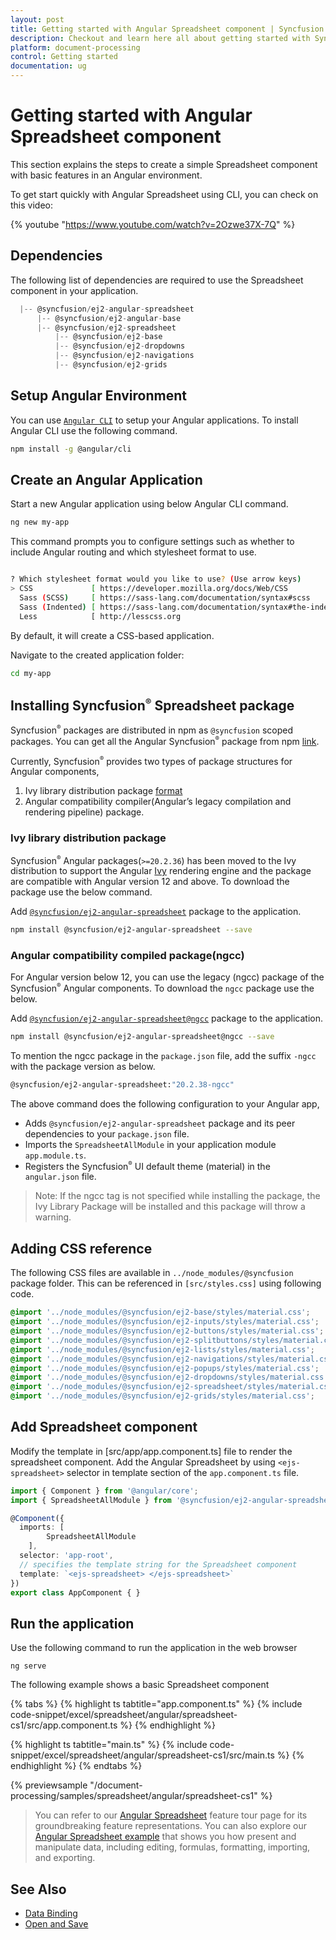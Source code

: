 ```yaml
---
layout: post
title: Getting started with Angular Spreadsheet component | Syncfusion
description: Checkout and learn here all about getting started with Syncfusion Essential Angular Spreadsheet component, it's elements, and more details.
platform: document-processing
control: Getting started 
documentation: ug
---
```


# Getting started with Angular Spreadsheet component

This section explains the steps to create a simple Spreadsheet component with basic features in an Angular environment.

To get start quickly with Angular Spreadsheet using CLI, you can check on this video:

{% youtube "https://www.youtube.com/watch?v=2Ozwe37X-7Q" %}

## Dependencies

The following list of dependencies are required to use the Spreadsheet component in your application.

```js
  |-- @syncfusion/ej2-angular-spreadsheet
      |-- @syncfusion/ej2-angular-base
      |-- @syncfusion/ej2-spreadsheet
          |-- @syncfusion/ej2-base
          |-- @syncfusion/ej2-dropdowns
          |-- @syncfusion/ej2-navigations
          |-- @syncfusion/ej2-grids
```

## Setup Angular Environment

You can use [`Angular CLI`](https://github.com/angular/angular-cli) to setup your Angular applications. To install Angular CLI use the following command.

```bash
npm install -g @angular/cli
```

## Create an Angular Application

Start a new Angular application using below Angular CLI command.

```bash
ng new my-app
```

This command prompts you to configure settings such as whether to include Angular routing and which stylesheet format to use.

```bash

? Which stylesheet format would you like to use? (Use arrow keys)
> CSS             [ https://developer.mozilla.org/docs/Web/CSS                     ]
  Sass (SCSS)     [ https://sass-lang.com/documentation/syntax#scss                ]
  Sass (Indented) [ https://sass-lang.com/documentation/syntax#the-indented-syntax ]
  Less            [ http://lesscss.org                                             ]

```

By default, it will create a CSS-based application.

Navigate to the created application folder:

```bash
cd my-app
```

## Installing Syncfusion<sup style="font-size:70%">&reg;</sup> Spreadsheet package

Syncfusion<sup style="font-size:70%">&reg;</sup> packages are distributed in npm as `@syncfusion` scoped packages. You can get all the Angular Syncfusion<sup style="font-size:70%">&reg;</sup> package from npm [link](https://www.npmjs.com/search?q=%40syncfusion%2Fej2-angular-).

Currently, Syncfusion<sup style="font-size:70%">&reg;</sup> provides two types of package structures for Angular components,
1. Ivy library distribution package [format](https://v17.angular.io/guide/angular-package-format#angular-package-format)
2. Angular compatibility compiler(Angular’s legacy compilation and rendering pipeline) package.

### Ivy library distribution package

Syncfusion<sup style="font-size:70%">&reg;</sup> Angular packages(`>=20.2.36`) has been moved to the Ivy distribution to support the Angular [Ivy](https://docs.angular.lat/guide/ivy) rendering engine and the package are compatible with Angular version 12 and above. To download the package use the below command.

Add [`@syncfusion/ej2-angular-spreadsheet`](https://www.npmjs.com/package/@syncfusion/ej2-angular-spreadsheet/v/20.2.38) package to the application.

```bash
npm install @syncfusion/ej2-angular-spreadsheet --save
```

### Angular compatibility compiled package(ngcc)

For Angular version below 12, you can use the legacy (ngcc) package of the Syncfusion<sup style="font-size:70%">&reg;</sup> Angular components. To download the `ngcc` package use the below.

Add [`@syncfusion/ej2-angular-spreadsheet@ngcc`](https://www.npmjs.com/package/@syncfusion/ej2-angular-spreadsheet/v/20.2.38-ngcc) package to the application.

```bash
npm install @syncfusion/ej2-angular-spreadsheet@ngcc --save
```

To mention the ngcc package in the `package.json` file, add the suffix `-ngcc` with the package version as below.

```bash
@syncfusion/ej2-angular-spreadsheet:"20.2.38-ngcc"
```

The above command does the following configuration to your Angular app,
 
 * Adds `@syncfusion/ej2-angular-spreadsheet` package and its peer dependencies to your `package.json` file.
 * Imports the `SpreadsheetAllModule` in your application module `app.module.ts`.
 * Registers the Syncfusion<sup style="font-size:70%">&reg;</sup> UI default theme (material) in the `angular.json` file.

>Note: If the ngcc tag is not specified while installing the package, the Ivy Library Package will be installed and this package will throw a warning.

## Adding CSS reference

The following CSS files are available in `../node_modules/@syncfusion` package folder.
This can be referenced in `[src/styles.css]` using following code.

```css
@import '../node_modules/@syncfusion/ej2-base/styles/material.css';
@import '../node_modules/@syncfusion/ej2-inputs/styles/material.css';
@import '../node_modules/@syncfusion/ej2-buttons/styles/material.css';
@import '../node_modules/@syncfusion/ej2-splitbuttons/styles/material.css';
@import '../node_modules/@syncfusion/ej2-lists/styles/material.css';
@import '../node_modules/@syncfusion/ej2-navigations/styles/material.css';
@import '../node_modules/@syncfusion/ej2-popups/styles/material.css';
@import '../node_modules/@syncfusion/ej2-dropdowns/styles/material.css';
@import '../node_modules/@syncfusion/ej2-spreadsheet/styles/material.css';
@import '../node_modules/@syncfusion/ej2-grids/styles/material.css';
```

## Add Spreadsheet component

Modify the template in [src/app/app.component.ts] file to render the spreadsheet component. Add the Angular Spreadsheet by using `<ejs-spreadsheet>` selector in template section of the `app.component.ts` file.

```typescript
import { Component } from '@angular/core';
import { SpreadsheetAllModule } from '@syncfusion/ej2-angular-spreadsheet'

@Component({
  imports: [
        SpreadsheetAllModule
    ],
  selector: 'app-root',
  // specifies the template string for the Spreadsheet component
  template: `<ejs-spreadsheet> </ejs-spreadsheet>`
})
export class AppComponent { }

```

## Run the application

Use the following command to run the application in the web browser

```
ng serve
```

The following example shows a basic Spreadsheet component

{% tabs %}
{% highlight ts tabtitle="app.component.ts" %}
{% include code-snippet/excel/spreadsheet/angular/spreadsheet-cs1/src/app.component.ts %}
{% endhighlight %}

{% highlight ts tabtitle="main.ts" %}
{% include code-snippet/excel/spreadsheet/angular/spreadsheet-cs1/src/main.ts %}
{% endhighlight %}
{% endtabs %}
  
{% previewsample "/document-processing/samples/spreadsheet/angular/spreadsheet-cs1" %}

> You can refer to our [Angular Spreadsheet](https://www.syncfusion.com/spreadsheet-editor-sdk/angular-spreadsheet-editor) feature tour page for its groundbreaking feature representations. You can also explore our [Angular Spreadsheet example](https://document.syncfusion.com/demos/spreadsheet-editor/angular/#/bootstrap5/spreadsheet/default) that shows you how present and manipulate data, including editing, formulas, formatting, importing, and exporting.

## See Also

* [Data Binding](./data-binding)
* [Open and Save](./open-save)
